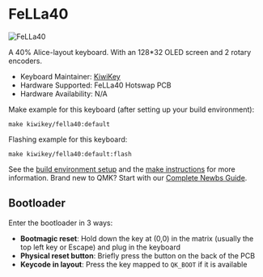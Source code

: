 # FeLLa40

![FeLLa40](https://kiwikey.vn/media/fella40/fella40.jpg)

A 40% Alice-layout keyboard. With an 128*32 OLED screen and 2 rotary encoders.

* Keyboard Maintainer: [KiwiKey](https://github.com/kiwikey)
* Hardware Supported: FeLLa40 Hotswap PCB
* Hardware Availability: N/A

Make example for this keyboard (after setting up your build environment):

    make kiwikey/fella40:default

Flashing example for this keyboard:

    make kiwikey/fella40:default:flash

See the [build environment setup](https://docs.qmk.fm/#/getting_started_build_tools) and the [make instructions](https://docs.qmk.fm/#/getting_started_make_guide) for more information. Brand new to QMK? Start with our [Complete Newbs Guide](https://docs.qmk.fm/#/newbs).

## Bootloader

Enter the bootloader in 3 ways:

* **Bootmagic reset**: Hold down the key at (0,0) in the matrix (usually the top left key or Escape) and plug in the keyboard
* **Physical reset button**: Briefly press the button on the back of the PCB
* **Keycode in layout**: Press the key mapped to `QK_BOOT` if it is available
